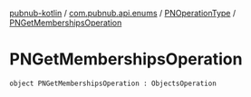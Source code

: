 [pubnub-kotlin](../../index.md) / [com.pubnub.api.enums](../index.md) / [PNOperationType](index.md) / [PNGetMembershipsOperation](./-p-n-get-memberships-operation.md)

# PNGetMembershipsOperation

`object PNGetMembershipsOperation : ObjectsOperation`